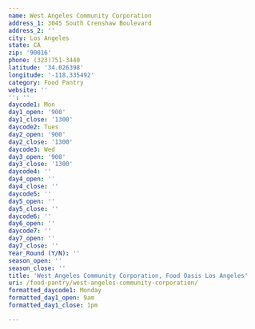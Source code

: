```yaml
---
name: West Angeles Community Corporation
address_1: 3045 South Crenshaw Boulevard
address_2: ''
city: Los Angeles
state: CA
zip: '90016'
phone: (323)751-3440
latitude: '34.026398'
longitude: '-118.335492'
category: Food Pantry
website: ''
'': ''
daycode1: Mon
day1_open: '900'
day1_close: '1300'
daycode2: Tues
day2_open: '900'
day2_close: '1300'
daycode3: Wed
day3_open: '900'
day3_close: '1300'
daycode4: ''
day4_open: ''
day4_close: ''
daycode5: ''
day5_open: ''
day5_close: ''
daycode6: ''
day6_open: ''
daycode7: ''
day7_open: ''
day7_close: ''
Year_Round (Y/N): ''
season_open: ''
season_close: ''
title: 'West Angeles Community Corporation, Food Oasis Los Angeles'
uri: /food-pantry/west-angeles-community-corporation/
formatted_daycode1: Monday
formatted_day1_open: 9am
formatted_day1_close: 1pm

---
```

